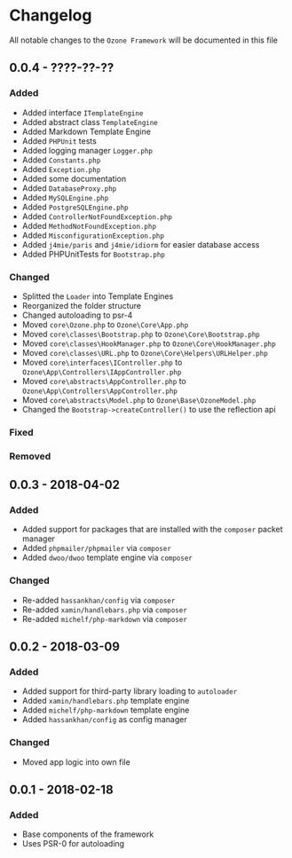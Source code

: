 # Changelog

All notable changes to the `Ozone Framework` will be documented in this file

## 0.0.4 - ????-??-??

### Added
- Added interface `ITemplateEngine`
- Added abstract class `TemplateEngine`
- Added Markdown Template Engine
- Added `PHPUnit` tests
- Added logging manager `Logger.php`
- Added `Constants.php`
- Added `Exception.php`
- Added some documentation
- Added `DatabaseProxy.php`
- Added `MySQLEngine.php`
- Added `PostgreSQLEngine.php`
- Added `ControllerNotFoundException.php`
- Added `MethodNotFoundException.php`
- Added `MisconfigurationException.php`
- Added `j4mie/paris` and `j4mie/idiorm` for easier database access
- Added PHPUnitTests for `Bootstrap.php`


### Changed
- Splitted the `Loader` into Template Engines
- Reorganized the folder structure
- Changed autoloading to psr-4
- Moved `core\Ozone.php` to `Ozone\Core\App.php`
- Moved `core\classes\Bootstrap.php` to `Ozone\Core\Bootstrap.php`
- Moved `core\classes\HookManager.php` to `Ozone\Core\HookManager.php`
- Moved `core\classes\URL.php` to `Ozone\Core\Helpers\URLHelper.php`
- Moved `core\interfaces\IController.php` to `Ozone\App\Controllers\IAppController.php`
- Moved `core\abstracts\AppController.php` to `Ozone\App\Controllers\AppController.php`
- Moved `core\abstracts\Model.php` to `Ozone\Base\OzoneModel.php`
- Changed the `Bootstrap->createController()` to use the reflection api

### Fixed

### Removed


## 0.0.3 - 2018-04-02

### Added
- Added support for packages that are installed with the `composer` packet manager
- Added `phpmailer/phpmailer` via `composer`
- Added `dwoo/dwoo` template engine via `composer`

### Changed
- Re-added `hassankhan/config` via `composer`
- Re-added `xamin/handlebars.php` via `composer`
- Re-added `michelf/php-markdown` via `composer`

## 0.0.2 - 2018-03-09

### Added
- Added support for third-party library loading to `autoloader`
- Added `xamin/handlebars.php` template engine
- Added `michelf/php-markdown` template engine
- Added `hassankhan/config` as config manager

### Changed
- Moved app logic into own file

## 0.0.1 - 2018-02-18

### Added
- Base components of the framework
- Uses PSR-0 for autoloading